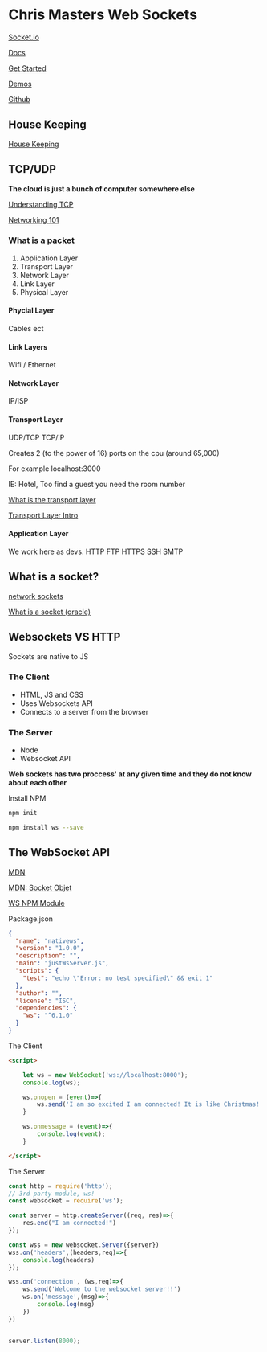 # Chris Masters Web Sockets

[Socket.io](https://socket.io/)

[Docs](https://socket.io/docs/)

[Get Started](https://socket.io/get-started/chat/)

[Demos](https://socket.io/demos/chat/)

[Github](https://github.com/socketio/socket.io)

## House Keeping

[House Keeping](https://github.com/teamallnighter/Chris-Masters-Web-Sockets/tree/main/housekeeping)

## TCP/UDP

__The cloud is just a bunch of computer somewhere else__

[Understanding TCP](https://searchnetworking.techtarget.com/tutorial/Understanding-TCP-IP#:~:text=TCP%2FIP%20is%20a%20two,packets%20into%20the%20original%20message.)

[Networking 101](https://www.enterprisenetworkingplanet.com/netsp/article.php/3593936/Networking-101--Understanding-TCP-the-Protocol.htm)

### What is a packet

1. Application Layer
2. Transport Layer
3. Network Layer
4. Link Layer
5. Physical Layer

#### Phycial Layer

Cables ect

#### Link Layers

Wifi / Ethernet

#### Network Layer

IP/ISP

#### Transport Layer

UDP/TCP
TCP/IP

Creates 2 (to the power of 16) ports on the cpu (around 65,000)

For example localhost:3000 

IE: Hotel, Too find a guest you need the room number 

[What is the transport layer](https://www.techopedia.com/definition/9760/transport-layer#:~:text=The%20transport%20layer%20is%20the,protocols%20and%20other%20network%20components.)

[Transport Layer Intro](https://www.youtube.com/watch?v=MmK8Ra8J_1o)


#### Application Layer

We work here as devs.
HTTP
FTP
HTTPS
SSH
SMTP

## What is a socket?

[network sockets](https://en.wikipedia.org/wiki/Network_socket)

[What is a socket (oracle)](https://docs.oracle.com/javase/tutorial/networking/sockets/definition.html)

## Websockets VS HTTP

Sockets are native to JS

### The Client

* HTML, JS and CSS
* Uses Websockets API
* Connects to a server from the browser 

### The Server 

* Node 
* Websocket API


__Web sockets has two proccess' at any given time and they do not know about each other__

Install NPM

```bash
npm init 
````

```bash
npm install ws --save
```

## The WebSocket API

[MDN](https://developer.mozilla.org/en-US/docs/Web/API/WebSockets_API)

[MDN: Socket Objet](https://developer.mozilla.org/en-US/docs/Web/API/WebSocket)

[WS NPM Module](https://www.npmjs.com/package/ws)

Package.json

```json
{
  "name": "nativews",
  "version": "1.0.0",
  "description": "",
  "main": "justWsServer.js",
  "scripts": {
    "test": "echo \"Error: no test specified\" && exit 1"
  },
  "author": "",
  "license": "ISC",
  "dependencies": {
    "ws": "^6.1.0"
  }
}
```

The Client

```html
<script>

    let ws = new WebSocket('ws://localhost:8000');
    console.log(ws);

    ws.onopen = (event)=>{
        ws.send('I am so excited I am connected! It is like Christmas!');
    }

    ws.onmessage = (event)=>{
        console.log(event);
    }

</script>
```

The Server

```javascript
const http = require('http');
// 3rd party module, ws!
const websocket = require('ws');

const server = http.createServer((req, res)=>{
    res.end("I am connected!")
});

const wss = new websocket.Server({server})
wss.on('headers',(headers,req)=>{
    console.log(headers)
});

wss.on('connection', (ws,req)=>{
    ws.send('Welcome to the websocket server!!')
    ws.on('message',(msg)=>{
        console.log(msg)
    })
})


server.listen(8000);
```